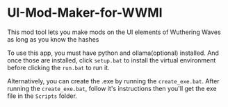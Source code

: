 # UI-Mod-Maker-for-WWMI
This mod tool lets you make mods on the UI elements of Wuthering Waves as long as you know the hashes

To use this app, you must have python and ollama(optional) installed. And once those are installed, click `setup.bat` to install the virtual environment before clicking the `run.bat` to run it.

Alternatively, you can create the .exe by running the `create_exe.bat`. After running the `create_exe.bat`, follow it's instructions then you'll get the exe file in the `Scripts` folder. 
